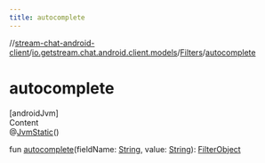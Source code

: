 ```yaml
---
title: autocomplete
---
```

//[stream-chat-android-client](../../../index.md)/[io.getstream.chat.android.client.models](../index.md)/[Filters](index.md)/[autocomplete](autocomplete.md)



# autocomplete  
[androidJvm]  
Content  
@[JvmStatic](https://kotlinlang.org/api/latest/jvm/stdlib/kotlin.jvm/-jvm-static/index.html)()  
  
fun [autocomplete](autocomplete.md)(fieldName: [String](https://kotlinlang.org/api/latest/jvm/stdlib/kotlin/-string/index.html), value: [String](https://kotlinlang.org/api/latest/jvm/stdlib/kotlin/-string/index.html)): [FilterObject](../../io.getstream.chat.android.client.api.models/FilterObject/index.md)  



